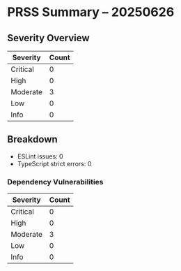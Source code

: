 # PRSS Summary – 20250626

## Severity Overview

| Severity | Count |
| -------- | ----- |
| Critical | 0     |
| High     | 0     |
| Moderate | 3     |
| Low      | 0     |
| Info     | 0     |

## Breakdown

- ESLint issues: 0
- TypeScript strict errors: 0

### Dependency Vulnerabilities

| Severity | Count |
| -------- | ----- |
| Critical | 0     |
| High     | 0     |
| Moderate | 3     |
| Low      | 0     |
| Info     | 0     |
